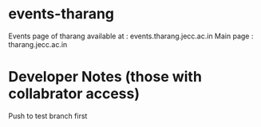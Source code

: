 # events-tharang

Events page of tharang available at : events.tharang.jecc.ac.in
Main page : tharang.jecc.ac.in


# Developer Notes (those with collabrator access)

Push to test branch first

```git push origin test
```
